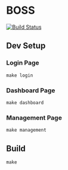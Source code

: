 
# BOSS

[![Build Status](https://travis-ci.org/cloudenergy/boss.svg?branch=master)](https://travis-ci.org/cloudenergy/boss)

## Dev Setup
### Login Page
```
make login
```

### Dashboard Page
```
make dashboard
```

### Management Page
```
make management
```

## Build
```
make
```
